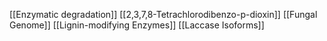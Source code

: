 [[Enzymatic degradation]]
[[2,3,7,8-Tetrachlorodibenzo-p-dioxin]]
[[Fungal Genome]]
[[Lignin-modifying Enzymes]]
[[Laccase Isoforms]]
